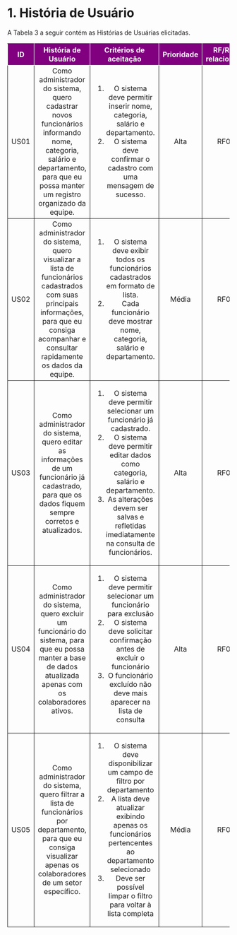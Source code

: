 # 1. História de Usuário

A Tabela 3 a seguir contém as Histórias de Usuárias elicitadas. 

<table>
    <thead>
        <tr style="background-color: purple; color: white" >
            <th style="border-style:solid;border-width:1px;text-align:center">ID</th>
            <th style="border-style:solid;border-width:1px;text-align:center">História de Usuário</th>
            <th style="border-style:solid;border-width:1px;text-align:center">Critérios de aceitação</th>
            <th style="border-style:solid;border-width:1px;text-align:center">Prioridade</th>
            <th style="border-style:solid;border-width:1px;text-align:center">RF/RNF relacionado</th>
            <th style="border-style:solid;border-width:1px;text-align:center">Story Points</th>
        </tr>
    </thead>
    <tbody>
        <tr>
            <span id="ustory-01"></span>
            <td style="border-style:solid;border-width:1px;text-align:center;vertical-align:middle" rowspan="1">US01</td>
            <td style="border-style:solid;border-width:1px;text-align:center;vertical-align:middle" rowspan="1">Como administrador do sistema, quero cadastrar novos funcionários informando nome, categoria, salário e departamento, para que eu possa manter um registro organizado da equipe.</td>
            <td style="border-style:solid;border-width:1px;text-align:center;vertical-align:middle" rowspan="1"><ol><li>O sistema deve permitir inserir nome, categoria, salário e departamento.</li><li>O sistema deve confirmar o cadastro com uma mensagem de sucesso.</li></ol></td>
            <td style="border-style:solid;border-width:1px;text-align:center;vertical-align:middle">Alta</td>
            <td style="border-style:solid;border-width:1px;text-align:center;vertical-align:middle">RF01</td>
            <td style="border-style:solid;border-width:1px;text-align:center;vertical-align:middle">-</td>
        </tr>
        <tr>
            <span id="ustory-01"></span>
            <td style="border-style:solid;border-width:1px;text-align:center;vertical-align:middle" rowspan="1">US02</td>
            <td style="border-style:solid;border-width:1px;text-align:center;vertical-align:middle" rowspan="1">Como administrador do sistema, quero visualizar a lista de funcionários cadastrados com suas principais informações, para que eu consiga acompanhar e consultar rapidamente os dados da equipe.</td>
            <td style="border-style:solid;border-width:1px;text-align:center;vertical-align:middle" rowspan="1"><ol><li>O sistema deve exibir todos os funcionários cadastrados em formato de lista.</li><li> Cada funcionário deve mostrar nome, categoria, salário e departamento.</li></ol></td>
            <td style="border-style:solid;border-width:1px;text-align:center;vertical-align:middle"> Média </td>
            <td style="border-style:solid;border-width:1px;text-align:center;vertical-align:middle">RF02</td>
            <td style="border-style:solid;border-width:1px;text-align:center;vertical-align:middle">-</td>
        </tr>
        <tr>
            <span id="ustory-01"></span>
            <td style="border-style:solid;border-width:1px;text-align:center;vertical-align:middle" rowspan="1">US03</td>
            <td style="border-style:solid;border-width:1px;text-align:center;vertical-align:middle" rowspan="1">Como administrador do sistema, quero editar as informações de um funcionário já cadastrado, para que os dados fiquem sempre corretos e atualizados.</td>
            <td style="border-style:solid;border-width:1px;text-align:center;vertical-align:middle" rowspan="1"><ol><li>O sistema deve permitir selecionar um funcionário já cadastrado.</li><li>O sistema deve permitir editar dados como categoria, salário e departamento.</li><li>As alterações devem ser salvas e refletidas imediatamente na consulta de funcionários.</li></ol></td>
            <td style="border-style:solid;border-width:1px;text-align:center;vertical-align:middle">Alta</td>
            <td style="border-style:solid;border-width:1px;text-align:center;vertical-align:middle">RF03</td>
            <td style="border-style:solid;border-width:1px;text-align:center;vertical-align:middle">-</td>
        </tr>
        <tr>
    <span id="ustory-04"></span>
    <td style="border-style:solid;border-width:1px;text-align:center;vertical-align:middle">US04</td>
    <td style="border-style:solid;border-width:1px;text-align:center;vertical-align:middle">Como administrador do sistema, quero excluir um funcionário do sistema, para que eu possa manter a base de dados atualizada apenas com os colaboradores ativos.</td>
    <td style="border-style:solid;border-width:1px;text-align:center;vertical-align:middle"><ol><li>O sistema deve permitir selecionar um funcionário para exclusão</li><li>O sistema deve solicitar confirmação antes de excluir o funcionário</li><li>O funcionário excluído não deve mais aparecer na lista de consulta</li></ol></td>
    <td style="border-style:solid;border-width:1px;text-align:center;vertical-align:middle">Alta</td>
    <td style="border-style:solid;border-width:1px;text-align:center;vertical-align:middle">RF04</td>
    <td style="border-style:solid;border-width:1px;text-align:center;vertical-align:middle">-</td>
</tr>
<tr>
    <span id="ustory-05"></span>
    <td style="border-style:solid;border-width:1px;text-align:center;vertical-align:middle">US05</td>
    <td style="border-style:solid;border-width:1px;text-align:center;vertical-align:middle">Como administrador do sistema, quero filtrar a lista de funcionários por departamento, para que eu consiga visualizar apenas os colaboradores de um setor específico.</td>
    <td style="border-style:solid;border-width:1px;text-align:center;vertical-align:middle"> <ol><li>O sistema deve disponibilizar um campo de filtro por departamento</li><li>A lista deve atualizar exibindo apenas os funcionários pertencentes ao departamento selecionado</li><li>Deve ser possível limpar o filtro para voltar à lista completa</li></ol></td>
    <td style="border-style:solid;border-width:1px;text-align:center;vertical-align:middle">Média</td>
    <td style="border-style:solid;border-width:1px;text-align:center;vertical-align:middle">RF05</td>
    <td style="border-style:solid;border-width:1px;text-align:center;vertical-align:middle">-</td>
</tr>
</table>

